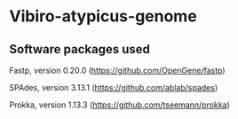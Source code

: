 # Vibiro-atypicus-genome
## Software packages used

Fastp, version 0.20.0 (https://github.com/OpenGene/fastp)

SPAdes, version 3.13.1 (https://github.com/ablab/spades)

Prokka, version 1.13.3 (https://github.com/tseemann/prokka)
